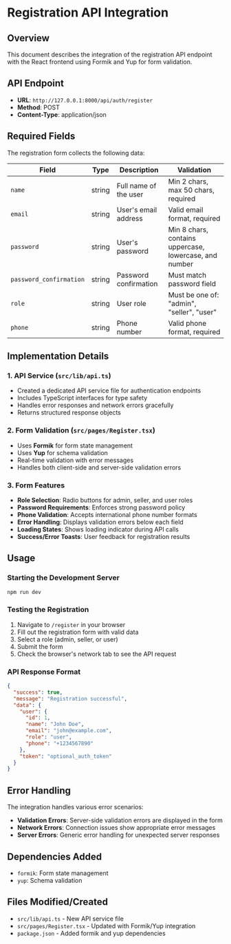 # Registration API Integration

## Overview
This document describes the integration of the registration API endpoint with the React frontend using Formik and Yup for form validation.

## API Endpoint
- **URL**: `http://127.0.0.1:8000/api/auth/register`
- **Method**: POST
- **Content-Type**: application/json

## Required Fields
The registration form collects the following data:

| Field | Type | Description | Validation |
|-------|------|-------------|------------|
| `name` | string | Full name of the user | Min 2 chars, max 50 chars, required |
| `email` | string | User's email address | Valid email format, required |
| `password` | string | User's password | Min 8 chars, contains uppercase, lowercase, and number |
| `password_confirmation` | string | Password confirmation | Must match password field |
| `role` | string | User role | Must be one of: "admin", "seller", "user" |
| `phone` | string | Phone number | Valid phone format, required |

## Implementation Details

### 1. API Service (`src/lib/api.ts`)
- Created a dedicated API service file for authentication endpoints
- Includes TypeScript interfaces for type safety
- Handles error responses and network errors gracefully
- Returns structured response objects

### 2. Form Validation (`src/pages/Register.tsx`)
- Uses **Formik** for form state management
- Uses **Yup** for schema validation
- Real-time validation with error messages
- Handles both client-side and server-side validation errors

### 3. Form Features
- **Role Selection**: Radio buttons for admin, seller, and user roles
- **Password Requirements**: Enforces strong password policy
- **Phone Validation**: Accepts international phone number formats
- **Error Handling**: Displays validation errors below each field
- **Loading States**: Shows loading indicator during API calls
- **Success/Error Toasts**: User feedback for registration results

## Usage

### Starting the Development Server
```bash
npm run dev
```

### Testing the Registration
1. Navigate to `/register` in your browser
2. Fill out the registration form with valid data
3. Select a role (admin, seller, or user)
4. Submit the form
5. Check the browser's network tab to see the API request

### API Response Format
```json
{
  "success": true,
  "message": "Registration successful",
  "data": {
    "user": {
      "id": 1,
      "name": "John Doe",
      "email": "john@example.com",
      "role": "user",
      "phone": "+1234567890"
    },
    "token": "optional_auth_token"
  }
}
```

## Error Handling
The integration handles various error scenarios:
- **Validation Errors**: Server-side validation errors are displayed in the form
- **Network Errors**: Connection issues show appropriate error messages
- **Server Errors**: Generic error handling for unexpected server responses

## Dependencies Added
- `formik`: Form state management
- `yup`: Schema validation

## Files Modified/Created
- `src/lib/api.ts` - New API service file
- `src/pages/Register.tsx` - Updated with Formik/Yup integration
- `package.json` - Added formik and yup dependencies 